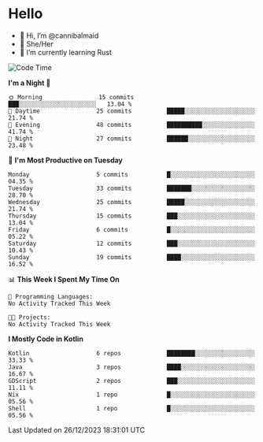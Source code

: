 # Hello
- 👋 Hi, I’m @cannibalmaid
- 👀 She/Her
- 🌱 I’m currently learning Rust

<!--START_SECTION:waka-->
![Code Time](http://img.shields.io/badge/Code%20Time-132%20hrs%2035%20mins-blue)

**I'm a Night 🦉** 

```text
🌞 Morning                15 commits          ███░░░░░░░░░░░░░░░░░░░░░░   13.04 % 
🌆 Daytime                25 commits          █████░░░░░░░░░░░░░░░░░░░░   21.74 % 
🌃 Evening                48 commits          ██████████░░░░░░░░░░░░░░░   41.74 % 
🌙 Night                  27 commits          ██████░░░░░░░░░░░░░░░░░░░   23.48 % 
```
📅 **I'm Most Productive on Tuesday** 

```text
Monday                   5 commits           █░░░░░░░░░░░░░░░░░░░░░░░░   04.35 % 
Tuesday                  33 commits          ███████░░░░░░░░░░░░░░░░░░   28.70 % 
Wednesday                25 commits          █████░░░░░░░░░░░░░░░░░░░░   21.74 % 
Thursday                 15 commits          ███░░░░░░░░░░░░░░░░░░░░░░   13.04 % 
Friday                   6 commits           █░░░░░░░░░░░░░░░░░░░░░░░░   05.22 % 
Saturday                 12 commits          ███░░░░░░░░░░░░░░░░░░░░░░   10.43 % 
Sunday                   19 commits          ████░░░░░░░░░░░░░░░░░░░░░   16.52 % 
```


📊 **This Week I Spent My Time On** 

```text
💬 Programming Languages: 
No Activity Tracked This Week

🐱‍💻 Projects: 
No Activity Tracked This Week
```

**I Mostly Code in Kotlin** 

```text
Kotlin                   6 repos             ████████░░░░░░░░░░░░░░░░░   33.33 % 
Java                     3 repos             ████░░░░░░░░░░░░░░░░░░░░░   16.67 % 
GDScript                 2 repos             ███░░░░░░░░░░░░░░░░░░░░░░   11.11 % 
Nix                      1 repo              █░░░░░░░░░░░░░░░░░░░░░░░░   05.56 % 
Shell                    1 repo              █░░░░░░░░░░░░░░░░░░░░░░░░   05.56 % 
```




 Last Updated on 26/12/2023 18:31:01 UTC
<!--END_SECTION:waka-->
